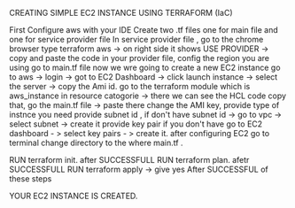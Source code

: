 CREATING SIMPLE EC2 INSTANCE USING TERRAFORM (IaC)

First Configure aws with your IDE
Create two .tf files
one for main file and one for service provider file
In service provider file , go to the chrome browser type terraform aws -> on right side it shows USE PROVIDER -> copy and paste the code in your provider file, 
config the region you are using
go to main.tf file now we wre going to create a new EC2 instance 
go to aws -> login -> got to EC2 Dashboard -> click launch instance  -> select the server -> copy the Ami id.
go to the terraform module which is aws_instance in resource catogorie ->  there we can see the HCL code copy that, go the main.tf file ->  paste there change the AMI key, provide type of instnce you need 
provide subnet id , if don't have subnet id -> go to vpc -> select subnet -> create it
provide key pair if you don't have go to EC2 dashboard - > select key pairs - > create it.
 after configuring EC2 
 go to terminal change directory to the where main.tf .

 RUN terraform init. after SUCCESSFULL
 RUN terraform plan. afetr SUCCESSFULL
 RUN terraform apply -> give yes
 After SUCCESSFUL of these steps 

 YOUR EC2 INSTANCE IS CREATED.
 
